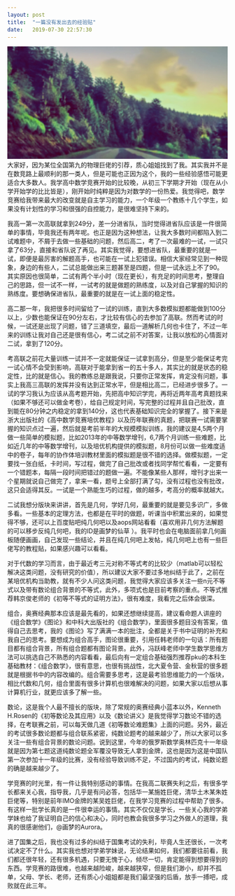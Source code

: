 ```yaml
---
layout: post
title:  "一篇没有发出去的经验贴"
date:   2019-07-30 22:57:30
---
```


<span class="image featured"><img src="/images/banner.jpg" alt=""></span>
大家好，因为某位全国第九的物理巨佬的引荐，质心姐姐找到了我。其实我并不是在数竞路上最顺利的那一类人，但是可能也正因为这个，我的一些经验感悟可能更适合大多数人。我学高中数学竞赛开始的比较晚，从初三下学期才开始（现在从小学开始学的比比皆是），刚开始时纯粹是因为对数学的一份热爱。我觉得吧，数学竞赛给我带来最大的改变就是自主学习的能力，一个年级一个教练十几个学生，如果没有计划性的学习和很强的自控能力，是很难坚持下来的。

我高一第一次高联就拿到249分，差一分进省队，当时觉得进省队应该是一件很简单的事情，毕竟我还有两年呢。也正是因为这种想法，让我大多数时间都陷入到二试难题中，不屑于去做一些基础的问题，然后高二，考了一次最难的一试，一试只拿了63分，直接和省队说了再见。其实我觉得，要想进省队，最重要的就是一试，即便是最厉害的解题高手，也可能在一试上犯错误。相信大家经常见到一种现象，身边的有些人，二试总能做出来三题甚至是四题，但是一试永远上不了90。其实原因也很简单，二试有两个半小时（现在更长），有充足的时间思考，整理自己的思路，但一试不一样，一试考的就是做题的熟练度，以及对自己掌握的知识的熟练度。要想确保进省队，最重要的就是在一试上面的稳定性。

高二那一年，我把很多时间留给了一试的训练，直到大多数模拟题都能做到100分以上，少数也能保证在90分左右，才比较有信心的去参加了高联。然而考试的时候，一试还是出现了问题，错了三道填空，最后一道解析几何也卡住了，不过一年来的训练让我对自己还是很有信心，考二试之前不对答案，让我以放松的心情面对二试，拿到了120分。

考高联之前花大量训练一试并不一定就能保证一试拿到高分，但是至少能保证考完一试心情不会受到影响，高联对于能拿到省一的五十多人，其实比的就是状态的稳定性，比的就是信心。我的教练总是跟我说，只要你正常发挥，肯定没有问题，事实上我高三高联的发挥并没有达到正常水平，但是相比高二，已经进步很多了。一试的学习我认为应该从高考题开始，先把高中知识学完，再将近两年高考真题找来（如果不够还可以做金考卷），给自己规定时间，写完整的过程并且自己批改，直到能在80分钟之内稳定的拿到140分，这也代表基础知识完全的掌握了。接下来是浙大出版社的《高中数学竞赛培优教程》以及历年联赛的真题，把联赛一试需要掌握的知识点过一遍，然后就是考前半年的大规模模拟训练，我的建议是4,5两个月做一些简单的模拟题，比如2013年的中等数学增刊，6,7两个月训练一些难题，比如近几年的中等数学增刊，以及培优机构提供的模拟题，8月份可以做一些难度适中的卷子，每年的协作体培训教材里面的模拟题是很不错的选择。做模拟题，一定要找一张白纸，卡时间，写过程，做完了自己批改或者找同学帮忙看看，一定要有一个错题本，每隔一段时间把错过的题做一遍。不能像某些人那样，增刊才出来一个星期就说自己做完了，拿来一看，题号上全部打满了勾，没有过程也没有批改，这只会适得其反。一试是一个熟能生巧的过程，做的越多，考高分的概率就越大。

二试我想分版块来讲讲，首先是几何，学好几何，最重要的就是要见多识广，多做多看。一些基本的定理方法，也都是在平时的做题，听课当中积累出来的，如果觉得不够，还可以上百度贴吧纯几何吧以及aops网站看看（喜欢用非几何方法解题的可以移步反纯几何吧，我的ID是画梦的仙草 ）。我平时也会在电脑面前拿几何画板随便画画，自己发现一些结论，并且在纯几何吧上发帖，纯几何吧上也有一些巨佬写的教程贴，如果感兴趣可以看看。

对于代数的学习而言，由于最近考三元对称不等式考的比较少（matlab可以轻松解决这类问题，没有研究的价值），所以建议大家不要过多地纠结于此了，之前在某培优机构当助教，就有不少人问这类问题，我觉得大家应该多关注一些n元不等式以及带有数论组合背景的不等式，此外，多项式也是目前考察的重点。不等式推荐韩京俊老师的《初等不等式的证明方法》，很有难度，我看完之后体会很深。

组合，奥赛经典那本应该是最先看的，如果还想继续提高，建议看命题人讲座的《组合数学》《图论》和中科大出版社的《组合数学》，里面很多题目没有答案，值得自己去思考，我的《图论》写了满满一本的批注，全都是关于书中证明的补充和我自己的思考。要想成为组合高手，图论很重要，引用任韩老师的一句话：所有题目都有组合背景，所有组合题都有图论背景。此外，冯跃峰老师中学生数学思维方法可以挑选自己不熟悉的内容看看，最后向有一定组合基础强烈推荐pku的本科生基础教材：《组合数学》，很有意思，也很有挑战性，北大夏令营、金秋营的很多题就是根据书中的内容改编的。组合需要多思考，这是最考验思维能力的一个版块，相比代数和几何，组合里面有很多计算机也很难解决的问题，如果大家以后想从事计算机行业，就更应该多了解一些。

数论，这是我个人最不擅长的版块，除了常规的奥赛经典小蓝本以外，Kenneth H.Rosen的《初等数论及其应用》以及《数论讲义》是我觉得学习数论不错的选择，在考联赛之前，可以每天做几道《初等数论难题集》上面的问题。另外，最近的考试很多数论题都与组合联系紧密，纯数论题考的越来越少了，所以大家可以多关注一些有组合背景的数论问题。说到这里，今年的俄罗斯数学奥林匹克十一年级就是因为第七题这道纯数论题全军覆没导致无人拿到金牌，这也是因为这是中国队第一次参加十一年级的比赛，没有经验导致训练不足，不过国内的考试，纯数论题的确是越来越少了。

学竞赛的时光里，有一件让我特别感动的事情。在我高二联赛失利之后，有很多学长都来关心我，指导我，几乎是有问必答，包括华一某施姓巨佬，清华土木某朱姓巨佬等，特别是前年IMO金牌的某吴姓巨佬，在我学习竞赛的过程中帮助了很多。有这样一批学长真的是一件很幸运的事情。其实不仅仅是学长，一些关心我的学弟学妹也给了我证明自己的信心和决心，同时也教会我很多学习之外做人的道理，我真的很感谢他们，@画梦的Aurora。

进了国集之后，我也没有过多的纠结于国集考试的失利，毕竟人生还很长，一次考试决定不了什么。其实我也想对学弟学妹说，无论结果如何，我们都要往前看，我们都还很年轻，还有很多机遇，只要无愧于心，倾尽一切，肯定能得到想要得到的东西。学竞赛的路很难，也越来越险峻，越来越狭窄，但是我们渺小，却并不孤单，父母、学长、老师，还有质心小姐姐都是我们最坚强的后盾，放手一搏吧，成败就在此三年。
